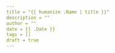 ```yaml
---
title = "{{ humanize .Name | title }}"
description = ""
author = ""
date = {{ .Date }}
tags = []
draft = true
---
```

